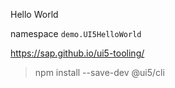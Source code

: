 Hello World

namespace `demo.UI5HelloWorld`

https://sap.github.io/ui5-tooling/
> npm install --save-dev @ui5/cli